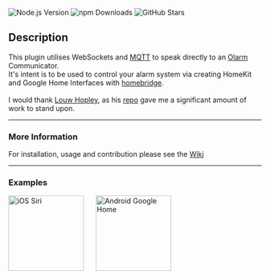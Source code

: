 ![Node.js Version](https://img.shields.io/badge/node-%3E%3D14.18.1-blue?logo=node.js&logoColor=white)
![npm Downloads](https://img.shields.io/npm/dm/homebridge-ws-olarm-plugin?color=orange&logo=npm&logoColor=white)
![GitHub Stars](https://img.shields.io/github/stars/imprisonedmind/homebridge-ws-olarm-plugin?color=green&logo=github&logoColor=white)

## Description

This plugin utilises WebSockets and [MQTT](https://github.com/mqttjs) to speak
directly to an [Olarm](https://olarm.co) Communicator.
<br>
It's intent is to be used to control your alarm system via creating HomeKit and Google
Home Interfaces with
[homebridge](https://github.com/homebridge/homebridge).
<br><br>
I would thank [Louw Hopley](https://github.com/LouwHopley), as his
[repo](https://github.com/LouwHopley/homebridge-olarm-plugin)
gave me a significant amount of work to stand upon.

___

### More Information

For installation, usage and contribution please see the
[Wiki](https://github.com/imprisonedmind/homebridge-ws-olarm-plugin/wiki)

---

### Examples

<div style="display: flex; gap: 24px;">
  <a href="https://i.imgur.com/7hk5Rwl.mp4">
    <img src="https://i.imgur.com/stV4py9.png" alt="iOS Siri" style="width: 150px;">
  </a>
  <a href="https://i.imgur.com/0vRBzBx.mp4">
    <img src="https://i.imgur.com/cldf2hk.png" alt="Android Google Home" style="width: 150px;">
  </a>
</div>

